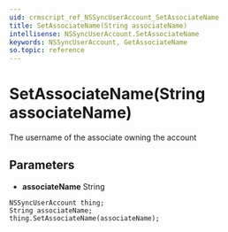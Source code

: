 ```yaml
---
uid: crmscript_ref_NSSyncUserAccount_SetAssociateName
title: SetAssociateName(String associateName)
intellisense: NSSyncUserAccount.SetAssociateName
keywords: NSSyncUserAccount, GetAssociateName
so.topic: reference
---
```


# SetAssociateName(String associateName)

The username of the associate owning the account

## Parameters

* **associateName** String

```crmscript
NSSyncUserAccount thing;
String associateName;
thing.SetAssociateName(associateName);
```


